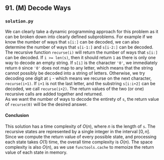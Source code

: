 ## 91. (M) Decode Ways

### `solution.py`
We can clearly take a dynamic programming approach for this problem as it can be broken down into clearly defined subproblems. For example if we know the number of ways that `s[i:]` can be decoded, we can also determine the number of ways that `s[i-1:]` and `s[i-2:]` can be decoded.  
The recursive function `recurse(i)` will return the number of ways that `s[i:]` can be decoded. If `i >= len(s)`, then it should return `1` as there is only one way to decode an empty string. If `s[i]` is the character `'0'`, we immediately return `0` since `'0'` does not map to any letter, which means that the string cannot possibly be decoded into a string of letters. Otherwise, we try decoding one digit at `i` - which means we recurse on the next character, `recurse(i+1)`. If `i+1` is not the last letter, and the substring `s[i:i+2]` can be decoded, we call `recurse(i+2)`. The return values of the two (or one) recursive calls are added together and returned.  
As we want the number of ways to decode the entirety of `s`, the return value of `recurse(0)` will be the desired answer.  

#### Conclusion
This solution has a time complexity of $O(n)$, where $n$ is the length of `s`. The recursive states are represented by a single integer in the interval $[0, n]$. Since we compute the return value of every possible state, and processing each state takes $O(1)$ time, the overall time complexity is $O(n)$. The space complexity is also $O(n)$, as we use `functools.cache` to memoize the return value of each state in memory.  
  

